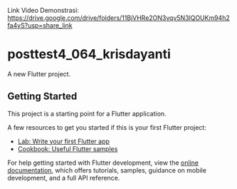 Link Video Demonstrasi: https://drive.google.com/drive/folders/11BjVHRe2ON3vqv5N3lQOUKm94h2fa4yS?usp=share_link

# posttest4_064_krisdayanti

A new Flutter project.

## Getting Started

This project is a starting point for a Flutter application.

A few resources to get you started if this is your first Flutter project:

- [Lab: Write your first Flutter app](https://docs.flutter.dev/get-started/codelab)
- [Cookbook: Useful Flutter samples](https://docs.flutter.dev/cookbook)

For help getting started with Flutter development, view the
[online documentation](https://docs.flutter.dev/), which offers tutorials,
samples, guidance on mobile development, and a full API reference.
